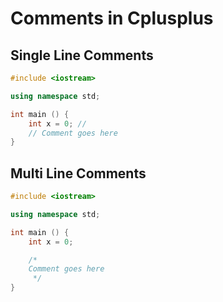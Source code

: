 # Comments in Cplusplus

## Single Line Comments

```cpp
#include <iostream>

using namespace std;

int main () {
    int x = 0; //
    // Comment goes here
}
```

## Multi Line Comments

```cpp
#include <iostream>

using namespace std;

int main () {
    int x = 0;

    /*
    Comment goes here
     */
}
```
